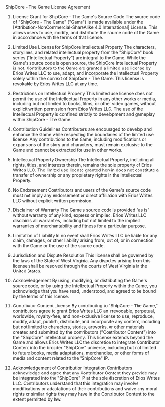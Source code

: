 ShipCore - The Game License Agreement

1. License Grant for ShipCore - The Game's Source Code
The source code of "ShipCore - The Game" ("Game") is made available under the [Attribution-NonCommercial-ShareAlike 4.0 International] License. This allows users to use, modify, and distribute the source code of the Game in accordance with the terms of that license.

2. Limited Use License for ShipCore Intellectual Property
The characters, storylines, and related intellectual property from the "ShipCore" book series ("Intellectual Property") are integral to the Game. While the Game's source code is open source, the ShipCore Intellectual Property is not. Contributors to the Game are granted a limited use license by Erios Writes LLC to use, adapt, and incorporate the Intellectual Property solely within the context of ShipCore - The Game. This license is revokable by Erios Writes LLC at any time.

3. Restrictions on Intellectual Property
This limited use license does not permit the use of the Intellectual Property in any other works or media, including but not limited to books, films, or other video games, without explicit written permission from Erios Writes LLC. The use of the Intellectual Property is confined strictly to development and gameplay within ShipCore - The Game.

4. Contribution Guidelines
Contributors are encouraged to develop and enhance the Game while respecting the boundaries of the limited use license. Any contributions to the Game, including modifications or expansions of the story and characters, must remain exclusive to the Game and cannot be extracted for use in other works.

5. Intellectual Property Ownership
The Intellectual Property, including all rights, titles, and interests therein, remains the sole property of Erios Writes LLC. The limited use license granted herein does not constitute a transfer of ownership or any proprietary rights in the Intellectual Property.

6. No Endorsement
Contributors and users of the Game's source code must not imply any endorsement or direct affiliation with Erios Writes LLC without explicit written permission.

7. Disclaimer of Warranty
The Game's source code is provided "as is" without warranty of any kind, express or implied. Erios Writes LLC disclaims all warranties, including but not limited to the implied warranties of merchantability and fitness for a particular purpose.

8. Limitation of Liability
In no event shall Erios Writes LLC be liable for any claim, damages, or other liability arising from, out of, or in connection with the Game or the use of the source code.

9. Jurisdiction and Dispute Resolution
This license shall be governed by the laws of the State of West Virginia. Any disputes arising from this license shall be resolved through the courts of West Virginia in the United States.

10. Acknowledgement
By using, modifying, or distributing the Game's source code, or by using the Intellectual Property within the Game, you acknowledge that you have read, understood, and agreed to be bound by the terms of this license.

11. Contributor Content License
By contributing to "ShipCore - The Game," contributors agree to grant Erios Writes LLC an irrevocable, perpetual, worldwide, royalty-free, and non-exclusive license to use, reproduce, modify, adapt, publish, distribute, and incorporate any content, including but not limited to characters, stories, artworks, or other materials created and submitted by the contributors ("Contributor Content") into the "ShipCore" intellectual property. This license extends beyond the Game and allows Erios Writes LLC the discretion to integrate Contributor Content into the broader "ShipCore" universe, including but not limited to future books, media adaptations, merchandise, or other forms of media and content related to the "ShipCore" IP.

12. Acknowledgement of Contribution Integration
Contributors acknowledge and agree that any Contributor Content they provide may be integrated into the "ShipCore" IP at the sole discretion of Erios Writes LLC. Contributors understand that this integration may involve modifications or adaptations of their contributions and waive any moral rights or similar rights they may have in the Contributor Content to the extent permitted by law.
